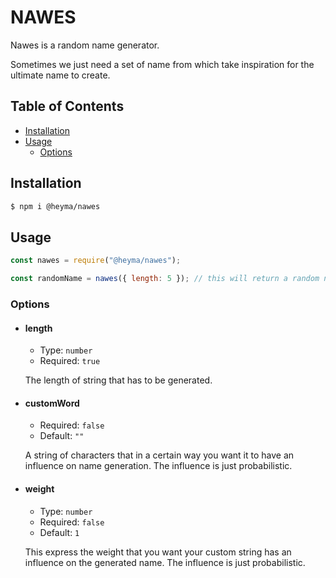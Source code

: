 # NAWES

Nawes is a random name generator.

Sometimes we just need a set of name from which take inspiration for the ultimate name to create.

## Table of Contents

- [Installation](#installation)
- [Usage](#usage)
  - [Options](#options)

## Installation

```sh
$ npm i @heyma/nawes
```

## Usage

```js
const nawes = require("@heyma/nawes");

const randomName = nawes({ length: 5 }); // this will return a random name with length 5
```

### Options

- #### length

  - Type: `number`
  - Required: `true`

  The length of string that has to be generated.

- #### customWord

  - Required: `false`
  - Default: `""`

  A string of characters that in a certain way you want it to have an influence on name generation. The influence is just probabilistic.

- #### weight

  - Type: `number`
  - Required: `false`
  - Default: `1`

  This express the weight that you want your custom string has an influence on the generated name. The influence is just probabilistic.
